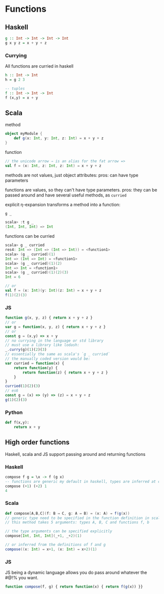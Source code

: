 # Functions
## Haskell
```haskell
g :: Int -> Int -> Int -> Int
g x y z = x + y + z
```
### Currying
All functions are curried in haskell
```haskell
h :: Int -> Int
h = g 2 3

-- tuples
f :: Int -> Int -> Int
f (x,y) = x + y
```
## Scala
method
```scala
object myModule {
    def g(x: Int, y: Int, z: Int) = x + y + z
}
```
function
```scala
// the unicode arrow ⇒ is an alias for the fat arrow =>
val f = (x: Int, z: Int, z: Int) ⇒ x + y + z
```
methods are not values, just object attributes: pros: can have type parameters

functions are values, so they can't have type parameters. pros: they can be passed around and have several useful methods, as `curried`

explicit η-expansion transforms a method into a function:
```scala
g _
```
```sbt
scala> :t g _
(Int, Int, Int) => Int
```
functions can be curried
```scala
scala> g _ curried
res4: Int => (Int => (Int => Int)) = <function1>
scala> (g _ curried)(1)
Int => (Int => Int) = <function1>
scala> (g _ curried)(1)(2)
Int => Int = <function1>
scala> (g _ curried)(1)(2)(3)
Int = 6

// or
val f = (x: Int)(y: Int)(z: Int) = x + y + z
f(1)(2)(3)
```
### JS
```javascript
function g(x, y, z) { return x + y + z }
// or 
var g = function(x, y, z) { return x + y + z }
// or
const g = (x,y) => x + y
// no currying in the language or std library
// must use a library like lodash:
_.curry(g)(1)(2)(3)
// essentially the same as scala's `g _ curried`
// the manually coded version would be:
var curried = function(x) {
    return function(y) {
        return function(z) { return x + y + z }
    }
}
curried(1)(2)(3)
// es6
const g = (x) => (y) => (z) = x + y + z
g(1)(2)(3)
```

### Python
```python
def f(x,y):
    return x + y
```


## High order functions
Haskell, scala and JS support passing around and returning functions

### Haskell
```haskell
compose f g = \x -> f (g x)
-- functions are generic my default in haskell, types are inferred at call site
compose (+1) (+2) 1
4
```
### Scala
```scala
def compose[A,B,C](f: B ⇒ C, g: A ⇒ B) = (x: A) ⇒ f(g(x))
// generic type need to be specified in the function definition in scala.
// this method takes 5 arguments: types A, B, C and functions f, b

// the type arguments can be specified explicitly
compose[Int, Int, Int](_+1, _+2)(1)

// or inferred from the definitions of f and g
compose((x: Int) ⇒ x+1, (x: Int) ⇒ x+2)(1)
```
### JS
JS being a dynamic language allows you do pass around whatever the #@!% you want.
```javascript
function compose(f, g) { return function(x) { return f(g(x)) }}
```
